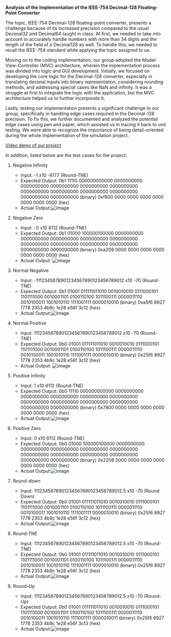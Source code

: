 **Analysis of the Implementation of the IEEE-754 Decimal-128 Floating-Point Converter**

The topic, IEEE-754 Decimal-128 floating-point converter, presents a challenge because of its increased precision compared to the usual Decimal32 and Decimal64 taught in class. At first, we needed to take into account to accurately handle numbers with more than 34 digits and the length of the field of a Decimal128 as well. To handle this, we needed to recall the IEEE-754 standard while applying the topic assigned to us.

Moving on to the coding implementation, our group adopted the Model-View-Controller (MVC) architecture, wherein the implementation process was divided into logic and GUI development. Initially, we focused on developing the core logic for the Decimal-128 converter, especially in translating decimal inputs into binary representation, considering rounding methods, and addressing special cases like NaN and infinity. It was a struggle at first to integrate the logic with the application, but the MVC architecture helped us to further incorporate it.

Lastly, testing our implementation presents a significant challenge to our group, specifically in handling edge cases required in the Decimal-128 precision. To fix this, we further documented and analyzed the potential edge cases using pen and paper, which assisted us in tracing it back to unit testing. We were able to recognize the importance of being detail-oriented during the whole implementation of the simulation project.

[Video demo of our project](https://youtu.be/91luqW7JkRM)

In addition, listed below are the test cases for the project:

1. Negative Infinity
   * Input: -1 x10 -6177 (Round-TNE)
   * Expected Output: 0b1 11110 000000000000 0000000000 0000000000 0000000000 0000000000 0000000000 0000000000 0000000000 0000000000 0000000000 0000000000 0000000000 (binary)
                    0xf800 0000 0000 0000 0000 0000 0000 0000 (hex)
   * Actual Output:![image](https://github.com/dhannn/decimal128-converter/assets/135326621/fcc2fbfd-a1d2-4435-8113-3e79fa0467f1)
          
2. Negative Zero
   * Input: -0 x10 6112 (Round-TNE)
   * Expected Output: 0b1 01000 100000100000 0000000000 0000000000 0000000000 0000000000 0000000000 0000000000 0000000000 0000000000 0000000000 0000000000 0000000000 (binary)
				            0xa208 0000 0000 0000 0000 0000 0000 0000  (hex)
   * Actual Output: ![image](https://github.com/dhannn/decimal128-converter/assets/135326621/62879acc-63b5-4434-893f-e417e2a4f1b0)

3. Normal Negative
   * Input: -1112345678901234567890123456789012 x10 -70 (Round-TNE)
   * Expected Output: 0b1 01001 011111011010 0010010010 0111000101 1101111000 0010001101 0100110100 1011100111 0000011110 0010100011 1001010110 1111001111 0000010010 (binary)
				            0xa5f6 8927 1778 2353 4b9c 1e28 e56f 3c12  (hex)
   * Actual Output:![image](https://github.com/dhannn/decimal128-converter/assets/135326621/4448d5e2-c318-4243-aec5-e00cbb3d404f)

4. Normal Positive
   * Input: 1112345678901234567890123456789012 x10 -70 (Round-TNE)
   * Expected Output: 0b0 01001 011111011010 0010010010 0111000101 1101111000 0010001101 0100110100 1011100111 0000011110 0010100011 1001010110 1111001111 0000010010 (binary)
				            0x25f6 8927 1778 2353 4b9c 1e28 e56f 3c12  (hex)
   * Actual Output: ![image](https://github.com/dhannn/decimal128-converter/assets/135326621/7508b95c-d483-48aa-9a44-381f200ea21a)

5. Positive Infinity
   * Input: 1 x10 6112 (Round-TNE)
   * Expected Output: 0b0 11110 000000000000 0000000000 0000000000 0000000000 0000000000 0000000000 0000000000 0000000000 0000000000 0000000000 0000000000 0000000000 (binary)
				            0x7800 0000 0000 0000 0000 0000 0000 0000  (hex)
   * Actual Output:![image](https://github.com/dhannn/decimal128-converter/assets/135326621/5244e3f7-b94a-4e33-93ed-2192678beedd)

6. Positive Zero
   * Input: 0 x10 6112 (Round-TNE)
   * Expected Output: 0b0 01000 100000100000 0000000000 0000000000 0000000000 0000000000 0000000000 0000000000 0000000000 0000000000 0000000000 0000000000 0000000000 (binary)
			              0x2208 0000 0000 0000 0000 0000 0000 0000  (hex)
   * Actual Output:![image](https://github.com/dhannn/decimal128-converter/assets/135326621/956183b8-a271-4a2d-94e6-dff9a2d219c5)

7. Round-down
   * Input: 1112345678901234567890123456789012.5 x10 -70 (Round Down)
   * Expected Output: 0b0 01001 011111011010 0010010010 0111000101 1101111000 0010001101 0100110100 1011100111 0000011110 0010100011 1001010110 1111001111 0000010010 (binary)
            				0x25f6 8927 1778 2353 4b9c 1e28 e56f 3c12  (hex)
   * Actual Output:![image](https://github.com/dhannn/decimal128-converter/assets/135326621/d7e5f198-5077-45da-98b8-d6df46dcdc9b)

8. Round-TNE
   * Input: 1112345678901234567890123456789012.5 x10 -70 (Round-TNE)
   * Expected Output: 0b0 01001 011111011010 0010010010 0111000101 1101111000 0010001101 0100110100 1011100111 0000011110 0010100011 1001010110 1111001111 0000010010 (binary)
            				0x25f6 8927 1778 2353 4b9c 1e28 e56f 3c12  (hex)
   * Actual Output:![image](https://github.com/dhannn/decimal128-converter/assets/135326621/0b027d2b-afa8-4525-a32d-b36f63907931)

9. Round-Up
   * Input: 1112345678901234567890123456789012.5 x10 -70 (Round-Up)
   * Expected Output: 0b0 01001 011111011010 0010010010 0111000101 1101111000 0010001101 0100110100 1011100111 0000011110 0010100011 1001010110 1111001111 0000010011 (binary)
            				0x25f6 8927 1778 2353 4b9c 1e28 e56f 3c13  (hex)
   * Actual Output:![image](https://github.com/dhannn/decimal128-converter/assets/135326621/f4e50423-a94c-4580-9d45-d6a1d3dcfdbb)






   

  

    

